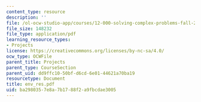 ```yaml
---
content_type: resource
description: ''
file: /ol-ocw-studio-app/courses/12-000-solving-complex-problems-fall-2003/ba2980357e8a7b1788f2a9fbcdae3005_env_res.pdf
file_size: 148232
file_type: application/pdf
learning_resource_types:
- Projects
license: https://creativecommons.org/licenses/by-nc-sa/4.0/
ocw_type: OCWFile
parent_title: Projects
parent_type: CourseSection
parent_uid: dd9ffc10-50bf-d6cd-6e01-44621a70ba19
resourcetype: Document
title: env_res.pdf
uid: ba298035-7e8a-7b17-88f2-a9fbcdae3005
---
```


